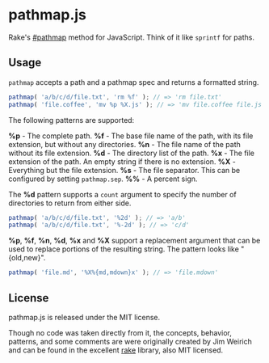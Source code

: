 # pathmap.js

Rake's [#pathmap](http://rake.rubyforge.org/classes/String.html#M000017) method
for JavaScript. Think of it like `sprintf` for paths.

## Usage

`pathmap` accepts a path and a pathmap spec and returns a formatted string.

``` js
pathmap( 'a/b/c/d/file.txt', 'rm %f' ); // => 'rm file.txt'
pathmap( 'file.coffee', 'mv %p %X.js' ); // => 'mv file.coffee file.js'
```

The following patterns are supported:

**%p** - The complete path.
**%f** - The base file name of the path, with its file extension, but without any directories.
**%n** - The file name of the path without its file extension.
**%d** - The directory list of the path.
**%x** - The file extension of the path. An empty string if there is no extension.
**%X** - Everything but the file extension.
**%s** - The file separator. This can be configured by setting `pathmap.sep`.
**%%** - A percent sign.

The **%d** pattern supports a `count` argument to specify the number of directories to return from either side.

``` js
pathmap( 'a/b/c/d/file.txt', '%2d' ); // => 'a/b'
pathmap( 'a/b/c/d/file.txt', '%-2d' ); // => 'c/d'
```

**%p**, **%f**, **%n**, **%d**, **%x** and **%X** support a replacement argument that can be used to replace portions of the resulting string. The pattern looks like "{old,new}".

``` js
pathmap( 'file.md', '%X%{md,mdown}x' ); // => 'file.mdown'
```

## License

pathmap.js is released under the MIT license.

Though no code was taken directly from it, the concepts, behavior, patterns, and some comments are were originally created by Jim Weirich and can be found in the excellent [rake](http://rake.rubyforge.org/) library, also MIT licensed.
